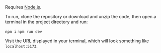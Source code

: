 Requires [Node.js](https://nodejs.org/en).

To run, clone the repository or download and unzip the code, then open a terminal in the project directory and run:

`npm i`
`npm run dev`

Visit the URL displayed in your terminal, which will look something like `localhost:5173`.